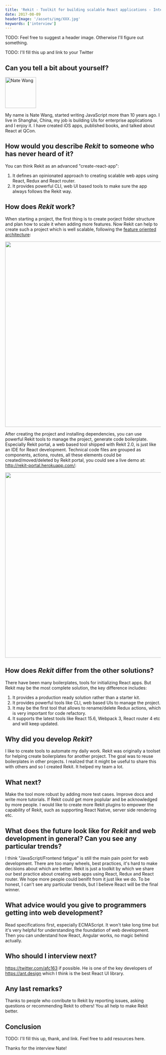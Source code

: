 ```yaml
---
title: 'Rekit - Toolkit for building scalable React applications - Interview with Nate Wang'
date: 2017-08-09
headerImage: '/assets/img/XXX.jpg'
keywords: ['interview']
---
```


TODO: Feel free to suggest a header image. Otherwise I'll figure out something.

TODO: I'll fill this up and link to your Twitter

## Can you tell a bit about yourself?

<p>
<span class="author">
  <img src="https://www.gravatar.com/avatar/9645266baa7fbac0823eee7dae06bbe4?s=200" alt="Nate Wang" class="author" width="100" height="100" />
</span>

</p>
My name is Nate Wang, started writing JavaScript more than 10 years ago. I live in Shanghai, China, my job is building UIs for enterprise applications and I enjoy it. I have created iOS apps, published books, and talked about React at QCon.

## How would you describe *Rekit* to someone who has never heard of it?
You can think Rekit as an advanced "create-react-app":
1. It defines an opinionated approach to creating scalable web apps using React, Redux and React router.
2. It provides powerful CLI, web UI based tools to make sure the app always follows the Rekit way.


## How does *Rekit* work?
When starting a project, the first thing is to create porject folder structure and plan how to scale it when adding more features. Now Rekit can help to create such a project which is well scalable, following the [feature oriented architecture](https://medium.com/@nate_wang/feature-oriented-architecture-for-web-applications-2b48e358afb0):

<img src="https://cdn-images-1.medium.com/max/1600/1*3lSb1nwK8vEd2UMhW1opHA.png?raw=true" width="600">

After creating the project and installing dependencies, you can use powerful Rekit tools to manage the project, generate code boilerplate. Especially Rekit portal, a web based tool shipped with Rekit 2.0, is just like an IDE for React development. Technical code files are grouped as components, actions, routes, all these elements could be created/moved/deleted by Rekit portal, you could see a live demo at: http://rekit-portal.herokuapp.com/:

<img src="https://cdn-images-1.medium.com/max/1600/1*zWWRwAmfXzRjZ4cRwlqkuQ.png?raw=true" width="600">

## How does *Rekit* differ from the other solutions?
There have been many boilerplates, tools for initializing React apps. But Rekit may be the most complete solution, the key difference includes:

1. It provides a production ready solution rather than a starter kit.
2. It provides powerful tools like CLI, web based UIs to manage the project.
3. It may be the first tool that allows to rename/delete Redux actions, which is very important for code refactory.
4. It supports the latest tools like React 15.6, Webpack 3, React router 4 etc and will keep updated.


## Why did you develop *Rekit*?
I like to create tools to automate my daily work. Rekit was originally a toolset for helping create boilerplates for another project. The goal was to reuse boilerplates in other projects. I realized that it might be useful to share this with others and so I created Rekit. It helped my team a lot.


## What next?
Make the tool more robust by adding more test cases. Improve docs and write more tutorials. If Rekit could get more poplular and be acknowledged by more people. I would like to create more Rekit plugins to empower the capability of Rekit, such as supporting React Native, server side rendering etc.


## What does the future look like for *Rekit* and web development in general? Can you see any particular trends?
I think "JavaScript/Frontend fatigue" is still the main pain point for web development. There are too many wheels, best practices, it's hard to make decisions about which are better. Rekit is just a toolkit by which we share our best practice about creating web apps using React, Redux and React router. We hope more people could benifit from it just like we do. To be honest, I can't see any particular trends, but I believe React will be the final winner.


## What advice would you give to programmers getting into web development?
Read specifications first, especially ECMAScript. It won't take long time but it's very helpful for understanding the foundation of web development. Then you can understand how React, Angular works, no magic behind actually.


## Who should I interview next?
https://twitter.com/afc163 if possible. He is one of the key developers of https://ant.design which I think is the best React UI library.


## Any last remarks?
Thanks to people who conribute to Rekit by reporting issues, asking questions or recommending Rekit to others! You all help to make Rekit better.


## Conclusion

TODO: I'll fill this up, thank, and link. Feel free to add resources here.

Thanks for the interview Nate!
